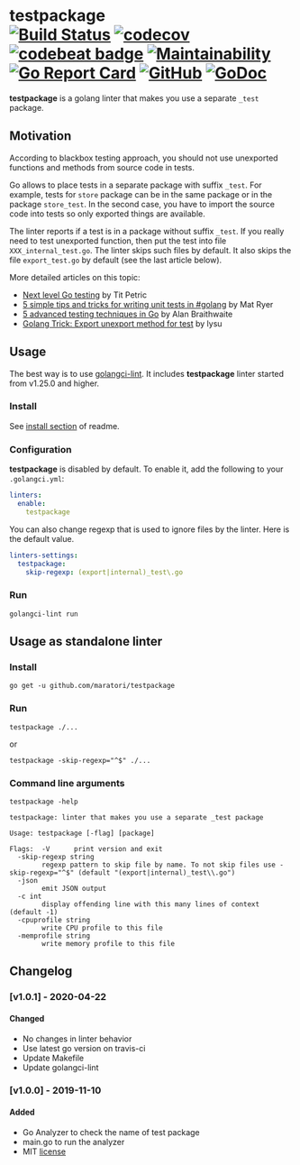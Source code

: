 # testpackage <br> [![Build Status](https://travis-ci.com/maratori/testpackage.svg?branch=master)](https://travis-ci.com/maratori/testpackage) [![codecov](https://codecov.io/gh/maratori/testpackage/branch/master/graph/badge.svg)](https://codecov.io/gh/maratori/testpackage) [![codebeat badge](https://codebeat.co/badges/9c74d700-ebf8-4b76-8405-1950874576c4)](https://codebeat.co/projects/github-com-maratori-testpackage-master) [![Maintainability](https://api.codeclimate.com/v1/badges/bf753d7560c8e4aa5cf0/maintainability)](https://codeclimate.com/github/maratori/testpackage/maintainability) [![Go Report Card](https://goreportcard.com/badge/github.com/maratori/testpackage)](https://goreportcard.com/report/github.com/maratori/testpackage) [![GitHub](https://img.shields.io/github/license/maratori/testpackage.svg)](LICENSE) [![GoDoc](https://godoc.org/github.com/maratori/testpackage?status.svg)](http://godoc.org/github.com/maratori/testpackage)

**testpackage** is a golang linter that makes you use a separate `_test` package.

## Motivation

According to blackbox testing approach, you should not use unexported functions and methods from source code in tests.

Go allows to place tests in a separate package with suffix `_test`.
For example, tests for `store` package can be in the same package or in the package `store_test`.
In the second case, you have to import the source code into tests so only exported things are available.

The linter reports if a test is in a package without suffix `_test`.
If you really need to test unexported function, then put the test into file `XXX_internal_test.go`.
The linter skips such files by default.
It also skips the file `export_test.go` by default (see the last article below).

More detailed articles on this topic:
 * [Next level Go testing](https://scene-si.org/2019/04/15/next-level-go-testing#public-vs-private-tests-apis) by Tit Petric
 * [5 simple tips and tricks for writing unit tests in #golang](https://medium.com/@matryer/5-simple-tips-and-tricks-for-writing-unit-tests-in-golang-619653f90742) by Mat Ryer
 * [5 advanced testing techniques in Go](https://segment.com/blog/5-advanced-testing-techniques-in-go/#use-a-separate-test-package) by Alan Braithwaite
 * [Golang Trick: Export unexport method for test](https://medium.com/@robiplus/golang-trick-export-for-test-aa16cbd7b8cd) by lysu

## Usage

The best way is to use [golangci-lint](https://github.com/golangci/golangci-lint).
It includes **testpackage** linter started from v1.25.0 and higher.

### Install
See [install section](https://github.com/golangci/golangci-lint#install) of readme.

### Configuration
**testpackage** is disabled by default. To enable it, add the following to your `.golangci.yml`:
```yaml
linters:
  enable:
    testpackage
```

You can also change regexp that is used to ignore files by the linter. Here is the default value.
```yaml
linters-settings:
  testpackage:
    skip-regexp: (export|internal)_test\.go
```

### Run
```shell script
golangci-lint run
```


## Usage as standalone linter

### Install
```shell script
go get -u github.com/maratori/testpackage
```

### Run
```shell script
testpackage ./...
```
or
```shell script
testpackage -skip-regexp="^$" ./...
```

### Command line arguments
```shell script
testpackage -help
```
```
testpackage: linter that makes you use a separate _test package

Usage: testpackage [-flag] [package]

Flags:  -V      print version and exit
  -skip-regexp string
        regexp pattern to skip file by name. To not skip files use -skip-regexp="^$" (default "(export|internal)_test\\.go")
  -json
        emit JSON output
  -c int
        display offending line with this many lines of context (default -1)
  -cpuprofile string
        write CPU profile to this file
  -memprofile string
        write memory profile to this file
```


## Changelog

### [v1.0.1] - 2020-04-22

#### Changed
* No changes in linter behavior
* Use latest go version on travis-ci
* Update Makefile
* Update golangci-lint

### [v1.0.0] - 2019-11-10

#### Added
* Go Analyzer to check the name of test package
* main.go to run the analyzer
* MIT [license](LICENSE)
